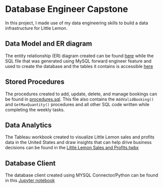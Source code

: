 # Database Engineer Capstone

In this project, I made use of my data engineering skills to build a data infrastructure for Little Lemon.

## Data Model and ER diagram

The entity relationship (ER) diagram created can be found [here](littlelemondb.png) while the SQL file that was generated using MySQL forward engineer feature and used to create the database and the tables it contains is accessible [here](littlelemondb.sql)

## Stored Procedures

The procedures created to add, update, delete, and manage bookings can be found in [procedures.sql](procedures.sql). This file also contains the `AddValidBooking()` and `GetMaxQuantity()` procedures and all other SQL code written while completing the weekly tasks.

## Data Analytics

The Tableau workbook created to visualize Little Lemon sales and profits data in the United States and draw insights that can help drive business decisions can be found in the [Little Lemon Sales and Profits.twbx](Little-Lemon-Sales-and-Profits.twbx)

## Database Client

The database client created using MYSQL Connector/Python can be found in this [Jupyter notebook](capstone-db-client.ipynb)